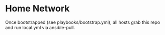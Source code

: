 # Home Network #

Once bootstrapped (see playbooks/bootstrap.yml), all hosts grab this repo
and run local.yml via ansible-pull.

